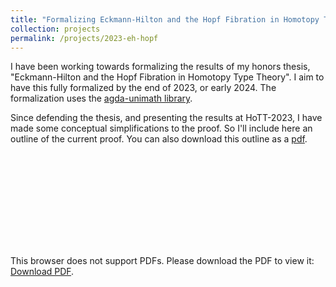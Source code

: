 ```yaml
---
title: "Formalizing Eckmann-Hilton and the Hopf Fibration in Homotopy Type Theory"
collection: projects
permalink: /projects/2023-eh-hopf
---
```


I have been working towards formalizing the results of my honors thesis, "Eckmann-Hilton and the Hopf Fibration in Homotopy Type Theory". I aim to have this fully formalized by the end of 2023, or early 2024. The formalization uses the [agda-unimath library](https://unimath.github.io/agda-unimath/).

Since defending the thesis, and presenting the results at HoTT-2023, I have made some conceptual simplifications to the proof. So I'll include here an outline of the current proof. You can also download this outline as a [pdf](https://morphismz.github.io/files/2023-eh-hopf.pdf).

<object data="https://morphismz.github.io/files/2023-eh-hopf.pdf" type="application/pdf" width="700px" height="700px">
    <embed src="https://morphismz.github.io/files/2023-eh-hopf.pdf">
        <p>This browser does not support PDFs. Please download the PDF to view it: <a href="http://yoursite.com/the.pdf">Download PDF</a>.</p>
    </embed>
</object>

